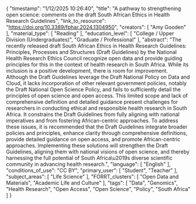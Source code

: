 {
    "timestamp": "1/12/2025 10:26:40",
    "title": "A pathway to strengthening open science: comments on the draft South African Ethics in Health Research Guidelines",
    "link_to_resource": "https://doi.org/10.3389/fphar.2024.1304950",
    "creators": [
        "Amy Gooden"
    ],
    "material_type": [
        "Reading"
    ],
    "education_level": [
        "College / Upper Division (Undergraduates)",
        "Graduate / Professional"
    ],
    "abstract": "The recently released draft South African Ethics in Health Research Guidelines: Principles, Processes and Structures (Draft Guidelines) by the National Health Research Ethics Council recognize open data and provide guiding principles for this in the context of health research in South Africa. While its inclusion is a positive development, there is room for improvement. Although the Draft Guidelines leverage the Draft National Policy on Data and Cloud, it lacks incorporation of other relevant government policies, notably the Draft National Open Science Policy, and fails to sufficiently detail the principles of open science and open access. This limited scope and lack of comprehensive definition and detailed guidance present challenges for researchers in conducting ethical and responsible health research in South Africa. It constrains the Draft Guidelines from fully aligning with national imperatives and from fostering African-centric approaches. To address these issues, it is recommended that the Draft Guidelines integrate broader policies and principles, enhance clarity through comprehensive definitions, provide detailed guidance on open access, and promote African-centric approaches. Implementing these solutions will strengthen the Draft Guidelines, aligning them with national visions of open science, and thereby harnessing the full potential of South Africa\u2019s diverse scientific community in advancing health research.",
    "language": [
        "English"
    ],
    "conditions_of_use": "CC BY",
    "primary_user": [
        "Student",
        "Teacher"
    ],
    "subject_areas": [
        "Life Science"
    ],
    "FORRT_clusters": [
        "Open Data and Materials",
        "Academic Life and Culture"
    ],
    "tags": [
        "Data",
        "Genomics",
        "Health Research",
        "Open Access",
        "Open Science",
        "Policy",
        "South Africa"
    ]
}